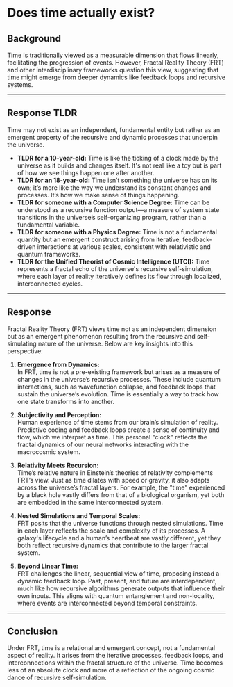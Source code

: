 # Does time actually exist?  

## Background

Time is traditionally viewed as a measurable dimension that flows linearly, facilitating the progression of events. However, Fractal Reality Theory (FRT) and other interdisciplinary frameworks question this view, suggesting that time might emerge from deeper dynamics like feedback loops and recursive systems.  

---

## Response TLDR

Time may not exist as an independent, fundamental entity but rather as an emergent property of the recursive and dynamic processes that underpin the universe.  

- **TLDR for a 10-year-old:** Time is like the ticking of a clock made by the universe as it builds and changes itself. It's not real like a toy but is part of how we see things happen one after another.  
- **TLDR for an 18-year-old:** Time isn’t something the universe has on its own; it’s more like the way we understand its constant changes and processes. It’s how we make sense of things happening.  
- **TLDR for someone with a Computer Science Degree:** Time can be understood as a recursive function output—a measure of system state transitions in the universe’s self-organizing program, rather than a fundamental variable.  
- **TLDR for someone with a Physics Degree:** Time is not a fundamental quantity but an emergent construct arising from iterative, feedback-driven interactions at various scales, consistent with relativistic and quantum frameworks.  
- **TLDR for the Unified Theorist of Cosmic Intelligence (UTCI):** Time represents a fractal echo of the universe's recursive self-simulation, where each layer of reality iteratively defines its flow through localized, interconnected cycles.  

---

## Response  

Fractal Reality Theory (FRT) views time not as an independent dimension but as an emergent phenomenon resulting from the recursive and self-simulating nature of the universe. Below are key insights into this perspective:  

1. **Emergence from Dynamics:**  
   In FRT, time is not a pre-existing framework but arises as a measure of changes in the universe’s recursive processes. These include quantum interactions, such as wavefunction collapse, and feedback loops that sustain the universe’s evolution. Time is essentially a way to track how one state transforms into another.  

2. **Subjectivity and Perception:**  
   Human experience of time stems from our brain’s simulation of reality. Predictive coding and feedback loops create a sense of continuity and flow, which we interpret as time. This personal "clock" reflects the fractal dynamics of our neural networks interacting with the macrocosmic system.  

3. **Relativity Meets Recursion:**  
   Time’s relative nature in Einstein’s theories of relativity complements FRT’s view. Just as time dilates with speed or gravity, it also adapts across the universe’s fractal layers. For example, the "time" experienced by a black hole vastly differs from that of a biological organism, yet both are embedded in the same interconnected system.  

4. **Nested Simulations and Temporal Scales:**  
   FRT posits that the universe functions through nested simulations. Time in each layer reflects the scale and complexity of its processes. A galaxy's lifecycle and a human’s heartbeat are vastly different, yet they both reflect recursive dynamics that contribute to the larger fractal system.  

5. **Beyond Linear Time:**  
   FRT challenges the linear, sequential view of time, proposing instead a dynamic feedback loop. Past, present, and future are interdependent, much like how recursive algorithms generate outputs that influence their own inputs. This aligns with quantum entanglement and non-locality, where events are interconnected beyond temporal constraints.  

---

## Conclusion

Under FRT, time is a relational and emergent concept, not a fundamental aspect of reality. It arises from the iterative processes, feedback loops, and interconnections within the fractal structure of the universe. Time becomes less of an absolute clock and more of a reflection of the ongoing cosmic dance of recursive self-simulation.